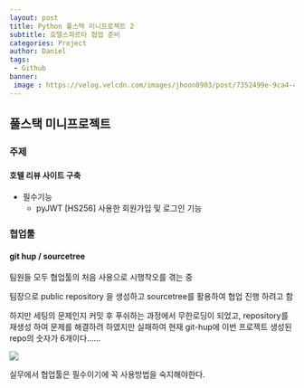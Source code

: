 ```yaml
---
layout: post
title: Python 풀스택 미니프로젝트 2
subtitle: 호텔스파르타 협업 준비
categories: Project
author: Daniel
tags:
 - Github
banner: 
 image : https://velog.velcdn.com/images/jhoon8903/post/7352499e-9ca4-4fc3-9d39-1c851e486c58/image.png
---
```


## 풀스택 미니프로젝트

### 주제

#### 호텔 리뷰 사이트 구축

-   필수기능  
    - pyJWT [HS256] 사용한 회원가입 및 로그인 기능

### 협업툴

#### git hup / sourcetree

팀원들 모두 협업툴의 처음 사용으로 시행착오를 겪는 중

팀장으로 public repository 을 생성하고 sourcetree를 활용하여 협업 진행 하려고 함

하지만 세팅의 문제인지 커밋 후 푸쉬하는 과정에서 무한로딩이 되었고, repository를 재생성 하여 문제를 해결하려 하였지만 실패하여 현재 git-hup에 이번 프로젝트 생성된 repo의 숫자가 6개이다......

![](https://velog.velcdn.com/images/jhoon8903/post/7352499e-9ca4-4fc3-9d39-1c851e486c58/image.png)

실무에서 협업툴은 필수이기에 꼭 사용방법을 숙지해야한다.